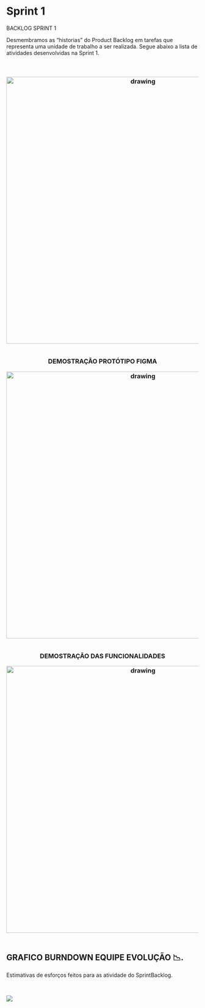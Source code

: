    # Sprint 1

  BACKLOG SPRINT 1 

  Desmembramos as “historias” do Product Backlog em tarefas que representa uma unidade de trabalho a ser realizada.
  Segue abaixo a lista de atividades desenvolvidas na Sprint 1.

   <br/>
 
   <h3 align = "center">  <img src="https://user-images.githubusercontent.com/73767256/115162578-ca92ba80-a07a-11eb-90b7-b3de08642881.jpeg"   alt="drawing" width =700 </h3>
   <br/>
   <br/>
        
   DEMOSTRAÇÃO PROTÓTIPO FIGMA 

   <img src="https://i.imgur.com/Sq6goG9.gif"   alt="drawing" width =700>
   <br/>  
   <br/> 

   DEMOSTRAÇÃO DAS FUNCIONALIDADES 
   
   <img src="https://user-images.githubusercontent.com/73767256/112738788-f53e9700-8f44-11eb-88e2-5b706c95904f.gif"   alt="drawing" width =700>

   <br/>
   <br/>
   

  ## GRAFICO BURNDOWN EQUIPE EVOLUÇÃO 📉.

  Estimativas de esforços feitos para as atividade do SprintBacklog.
  
  <br/>
  
   ![](https://i.imgur.com/w0K761e.png)
 

   



   
   
   



  

